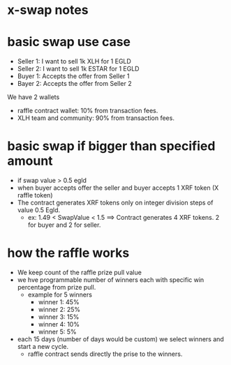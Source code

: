 # x-swap notes

# basic swap use case

- Seller 1: I want to sell 1k XLH for 1 EGLD
- Seller 2: I want to sell 1k ESTAR for 1 EGLD
- Buyer 1: Accepts the offer from Seller 1
- Bayer 2: Accepts the offer from Seller 2

We have 2 wallets

- raffle contract wallet: 10% from transaction fees.
- XLH team and community: 90% from transaction fees.

# basic swap if bigger than specified amount

- if swap value > 0.5 egld
- when buyer accepts offer the seller and buyer accepts 1 XRF token (X raffle token)
- The contract generates XRF tokens only on integer division steps of value 0.5 Egld.
    - ex: 1.49 < SwapValue < 1.5 ==> Contract generates 4 XRF tokens. 2 for buyer and 2 for seller.

# how the raffle works

- We keep count of the raffle prize pull value
- we hve programmable number of winners each with specific win percentage from prize pull.
    - example for 5 winners
        - winner 1: 45%
        - winner 2: 25%
        - winner 3: 15%
        - winner 4: 10%
        - winner 5: 5%
- each 15 days (number of days would be custom) we select winners and start a new cycle.
    - raffle contract sends directly the prise to the winners. 
